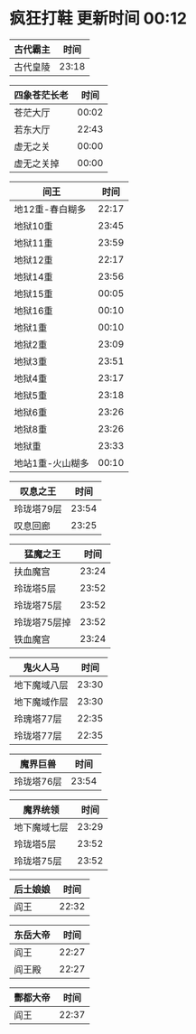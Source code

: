 # 疯狂打鞋 更新时间 00:12

| 古代霸主   | 时间    |
|--------|-------|
| 古代皇陵 | 23:18 |

| 四象苍茫长老   | 时间    |
|--------|-------|
| 苍茫大厅 | 00:02 |
| 若东大厅 | 22:43 |
| 虚无之关 | 00:00 |
| 虚无之关掉 | 00:00 |

| 间王   | 时间    |
|--------|-------|
| 地12重-春白糊多 | 22:17 |
| 地狱10重 | 23:45 |
| 地狱11重 | 23:59 |
| 地狱12重 | 22:17 |
| 地狱14重 | 23:56 |
| 地狱15重 | 00:05 |
| 地狱16重 | 00:10 |
| 地狱1重 | 00:10 |
| 地狱2重 | 23:09 |
| 地狱3重 | 23:51 |
| 地狱4重 | 23:17 |
| 地狱5重 | 23:18 |
| 地狱6重 | 23:26 |
| 地狱8重 | 23:26 |
| 地狱重 | 23:33 |
| 地站1重-火山糊多 | 00:10 |

| 叹息之王   | 时间    |
|--------|-------|
| 玲珑塔79层 | 23:54 |
| 叹息回廊 | 23:25 |

| 猛魔之王   | 时间    |
|--------|-------|
| 扶血魔宫 | 23:24 |
| 玲珑塔5层 | 23:52 |
| 玲珑塔75层 | 23:52 |
| 玲珑塔75层掉 | 23:52 |
| 铁血魔宫 | 23:24 |

| 鬼火人马   | 时间    |
|--------|-------|
| 地下魔域八层 | 23:30 |
| 地下魔域作层 | 23:30 |
| 玲瑰塔77层 | 22:35 |
| 玲珑塔77层 | 22:35 |

| 魔界巨兽   | 时间    |
|--------|-------|
| 玲珑塔76层 | 23:54 |

| 魔界统领   | 时间    |
|--------|-------|
| 地下魔域七层 | 23:29 |
| 玲珑塔5层 | 23:52 |
| 玲珑塔75层 | 23:52 |

| 后土娘娘   | 时间    |
|--------|-------|
| 阎王 | 22:32 |

| 东岳大帝   | 时间    |
|--------|-------|
| 阎王 | 22:27 |
| 阎王殿 | 22:27 |

| 酆都大帝   | 时间    |
|--------|-------|
| 阎王 | 22:37 |